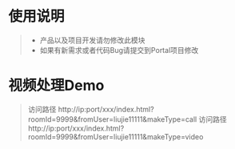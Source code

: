 # 使用说明
> - 产品以及项目开发请勿修改此模块
> - 如果有新需求或者代码Bug请提交到Portal项目修改

# 视频处理Demo
> 访问路径 http://ip:port/xxx/index.html?roomId=9999&fromUser=liujie11111&makeType=call
> 访问路径 http://ip:port/xxx/index.html?roomId=9999&fromUser=liujie11111&makeType=video
